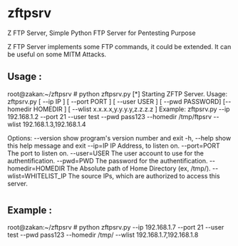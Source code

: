 # zftpsrv
Z FTP Server, Simple Python FTP Server for Pentesting Purpose


Z FTP Server implements some FTP commands, it could be extended. It can be useful on some MITM Attacks.

## Usage :
root@zakan:~/zftpsrv # python zftpsrv.py
[*] Starting ZFTP Server.
Usage: zftpsrv.py [ --ip IP ] [ --port PORT ] [ --user USER ] [ --pwd PASSWORD] [--homedir HOMEDIR ] [ --wlist x.x.x.x,y.y.y.y,z.z.z.z ]
         Example: zftpsrv.py --ip 192.168.1.2 --port 21 --user test --pwd pass123 --homedir /tmp/ftpsrv --wlist 192.168.1.3,192.168.1.4

Options:
  --version             show program's version number and exit
  -h, --help            show this help message and exit
  --ip=IP               IP Address, to listen on.
  --port=PORT           The port to listen on.
  --user=USER           The user account to use for the authentification.
  --pwd=PWD             The password for the authentification.
  --homedir=HOMEDIR     The Absolute path of Home Directory (ex, /tmp/).
  --wlist=WHITELIST_IP  The source IPs, which are authorized to access this
                        server.
#

## Example :
	
root@zakan:~/zftpsrv # python zftpsrv.py --ip 192.168.1.7 --port 21 --user test --pwd pass123 --homedir /tmp/ --wlist 192.168.1.7,192.168.1.8